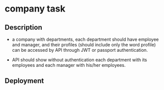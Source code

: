 # company task

## Description
* a company with departments, each department should have employee and manager, and their profiles (should include only the word profile) can be accessed by API through JWT or passport authentication.

* API should show without authentication each department with its employees and each manager with his/her employees.

## Deployment

